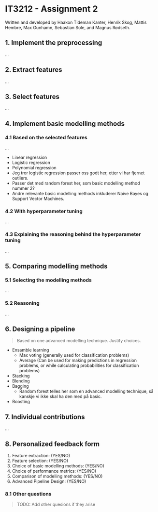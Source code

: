 # IT3212 - Assignment 2

Written and developed by Haakon Tideman Kanter, Henrik Skog, Mattis Hembre, Max Gunhamn, Sebastian Sole, and Magnus Rødseth.

## 1. Implement the preprocessing

...

## 2. Extract features

...

## 3. Select features

...

## 4. Implement basic modelling methods

### 4.1 Based on the selected features

...

- Linear regression
- Logistic regression
- Polynomial regression
- Jeg tror logistic regression passer oss godt her, etter vi har fjernet outliers.
- Passer det med random forest her, som basic modelling method nummer 2?
- Andre relevante basic modelling methods inkluderer Naive Bayes og Support Vector Machines.

### 4.2 With hyperparameter tuning

...

### 4.3 Explaining the reasoning behind the hyperparameter tuning

...

## 5. Comparing modelling methods

### 5.1 Selecting the modelling methods

...

### 5.2 Reasoning

...

## 6. Designing a pipeline

> Based on one advanced modelling technique. Justify choices.

- Ensamble learning
  - Max voting (generally used for classification problems)
  - Average (Can be used for making predictions in regression problems, or while calculating probabilities for classification problems)
- Stacking
- Blending
- Bagging
  - Random forest telles her som en advanced modelling technique, så kanskje vi ikke skal ha den med på basic.
- Boosting

## 7. Individual contributions

...

## 8. Personalized feedback form

1. Feature extraction: (YES/NO)
2. Feature selection: (YES/NO)
3. Choice of basic modelling methods: (YES/NO)
4. Choice of performance metrics: (YES/NO)
5. Comparison of modelling methods: (YES/NO)
6. Advanced Pipeline Design: (YES/NO)

### 8.1 Other questions

> TODO: Add other quesions if they arise
